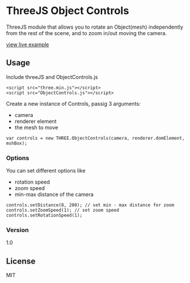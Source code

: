 # ThreeJS Object Controls

ThreeJS module that allows you to rotate an Object(mesh) independently from the rest of the scene, and to zoom in/out moving the camera.

[view live example]

## Usage

Include threeJS and ObjectControls.js
```   
<script src="three.min.js"></script>
<script src="ObjectControls.js"></script>
```

Create a new instance of Controls, passig 3 arguments:
* camera
* renderer element
* the mesh to move

```
var controls = new THREE.ObjectControls(camera, renderer.domElement, mshBox);
```

### Options

You can set different options like 

* rotation speed
* zoom speed
* min-max distance of the camera

```
controls.setDistance(8, 200); // set min - max distance for zoom
controls.setZoomSpeed(1); // set zoom speed
controls.setRotationSpeed(1);
```

### Version
1.0 

## License

MIT 

[view live example]: <https://github.com/Alberto-/threeJS-object-controls>



